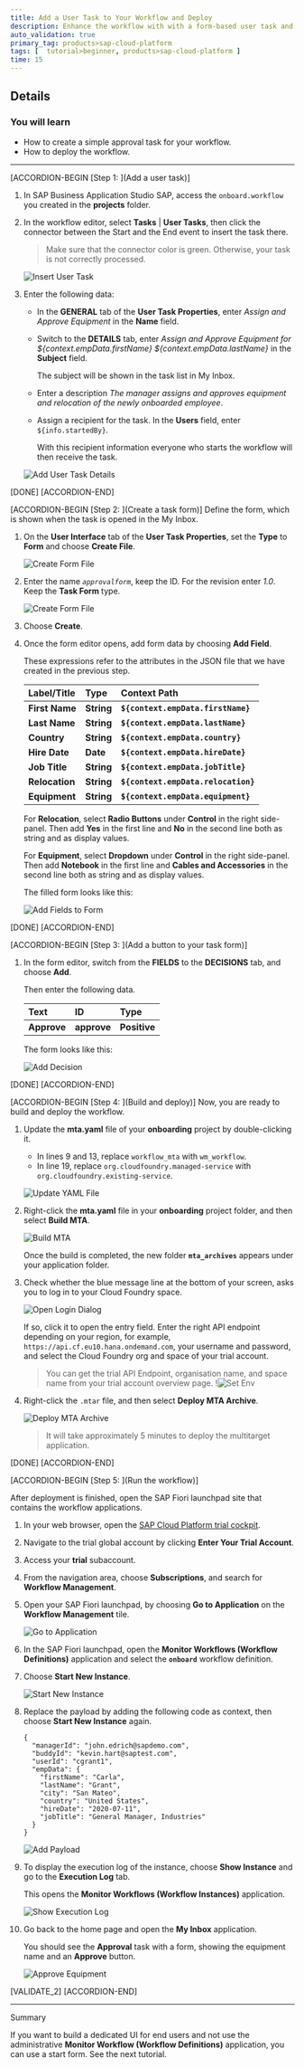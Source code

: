 ```yaml
---
title: Add a User Task to Your Workflow and Deploy
description: Enhance the workflow with with a form-based user task and deploy the workflow
auto_validation: true
primary_tag: products>sap-cloud-platform
tags: [  tutorial>beginner, products>sap-cloud-platform ]
time: 15
---
```


## Details
### You will learn  
  - How to create a simple approval task for your workflow.
  - How to deploy the workflow.

---

[ACCORDION-BEGIN [Step 1: ](Add a user task)]
1. In SAP Business Application Studio SAP, access the `onboard.workflow` you created in the **projects** folder.

2. In the workflow editor, select  **Tasks** | **User Tasks**, then click the connector between the Start and the End event to insert the task there.

    > Make sure that the connector color is green. Otherwise, your task is not correctly processed.

    ![Insert User Task](insert-user-task2.png)

3. Enter the following data:
    - In the **GENERAL** tab of the **User Task Properties**, enter *Assign and Approve Equipment* in the **Name** field.

    - Switch to the **DETAILS** tab, enter *Assign and Approve Equipment for ${context.empData.firstName} ${context.empData.lastName}* in the **Subject** field.

        The subject will be shown in the task list in My Inbox.

    - Enter a description *The manager assigns and approves equipment and relocation of the newly onboarded employee*.

    - Assign a recipient for the task. In the **Users** field, enter `${info.startedBy}`.

        With this recipient information everyone who starts the workflow will then receive the task.

    ![Add User Task Details](add-user-task-details.png)


[DONE]
[ACCORDION-END]

[ACCORDION-BEGIN [Step 2: ](Create a task form)]
Define the form, which is shown when the task is opened in the My Inbox.

1. On the **User Interface** tab of the **User Task Properties**, set the **Type** to **Form** and choose **Create File**.

    ![Create Form File](create-form-file.png)

2. Enter the name *`approvalform`*, keep the ID. For the revision enter *1.0*. Keep the **Task Form** type.

    ![Create Form File](create-approval-form.png)

3. Choose **Create**.

4. Once the form editor opens, add form data by choosing **Add Field**.

    These expressions refer to the attributes in the JSON file that we have created in the previous step.

    | Label/Title    | Type       | Context Path                         |
    | :--------------| :----------| :------------------------------------|
    | **First Name** | **String** | **`${context.empData.firstName}`**   |
    | **Last Name**  | **String** | **`${context.empData.lastName}`**    |
    | **Country**    | **String** | **`${context.empData.country}`**     |      
    | **Hire Date**  | **Date**   | **`${context.empData.hireDate}`**    |      
    | **Job Title**  | **String** | **`${context.empData.jobTitle}`**    |      
    | **Relocation** | **String** | **`${context.empData.relocation}`**  |      
    | **Equipment**  | **String** | **`${context.empData.equipment}`**   |      

    For **Relocation**, select **Radio Buttons** under **Control** in the right side-panel. Then add **Yes** in the first line and **No** in the second line both as string and as display values.

    For **Equipment**, select **Dropdown** under **Control** in the right side-panel. Then add **Notebook** in the first line and **Cables and Accessories** in the second line both as string and as display values.

    The filled form looks like this:

    ![Add Fields to Form](add-form-data.png)

[DONE]
[ACCORDION-END]

[ACCORDION-BEGIN [Step 3: ](Add a button to your task form)]

1. In the form editor, switch from the **FIELDS** to the **DECISIONS** tab, and choose **Add**.

    Then enter the following data.

    | Text         | ID           | Type         |
    | :------------| :------------| :------------|
    | **Approve**  | **approve**  | **Positive** |


    The form looks like this:

    ![Add Decision](add-decision.png)

[DONE]
[ACCORDION-END]


[ACCORDION-BEGIN [Step 4: ](Build and deploy)]
Now, you are ready to build and deploy the workflow.

1. Update the **mta.yaml** file of your **onboarding** project by double-clicking it.

    - In  lines 9 and 13, replace `workflow_mta` with `wm_workflow`.
    - In line 19, replace `org.cloudfoundry.managed-service` with `org.cloudfoundry.existing-service`.

    ![Update YAML File](update-service-plan.png)

2. Right-click the **mta.yaml** file in your **onboarding** project folder, and then select **Build MTA**.

    ![Build MTA](build-mta2.png)

    Once the build is completed, the new folder **`mta_archives`** appears under your application folder.

3. Check whether the blue message line at the bottom of your screen, asks you to log in to your Cloud Foundry space.

    ![Open Login Dialog](blue-login-message.png)

    If so, click it to open the entry field. Enter the right API endpoint depending on your region, for example, `https://api.cf.eu10.hana.ondemand.com`, your username and password, and select the Cloud Foundry org and space of your trial account.

    > You can get the trial API Endpoint, organisation name, and space name from your trial account overview page.
        !![Set Env](SetOrgName.png)

4. Right-click the `.mtar` file, and then select **Deploy MTA Archive**.

    ![Deploy MTA Archive](deploy-mtar2.png)

    > It will take approximately 5 minutes to deploy the multitarget application.

[DONE]
[ACCORDION-END]

[ACCORDION-BEGIN [Step 5: ](Run the workflow)]

After deployment is finished, open the SAP Fiori launchpad site that contains the workflow applications.

1. In your web browser, open the [SAP Cloud Platform trial cockpit](https://cockpit.hanatrial.ondemand.com/).

2. Navigate to the trial global account by clicking **Enter Your Trial Account**.

3. Access your **trial** subaccount.

4. From the navigation area, choose **Subscriptions**, and search for **Workflow Management**.

5. Open your SAP Fiori launchpad, by choosing **Go to Application** on the **Workflow Management** tile.

    ![Go to Application](go-to-application.png)

6. In the SAP Fiori launchpad, open the **Monitor Workflows (Workflow Definitions)** application and select the **`onboard`** workflow definition.

7. Choose **Start New Instance**.

    ![Start New Instance](start-new-instance.png)

8. Replace the payload by adding the following code as context, then choose **Start New Instance** again.

    ```
    {
      "managerId": "john.edrich@sapdemo.com",
      "buddyId": "kevin.hart@saptest.com",
      "userId": "cgrant1",
      "empData": {
        "firstName": "Carla",
        "lastName": "Grant",
        "city": "San Mateo",
        "country": "United States",
        "hireDate": "2020-07-11",
        "jobTitle": "General Manager, Industries"
      }
    }

    ```
    ![Add Payload](payload-start-new-instance.png)

9. To display the execution log of the instance, choose **Show Instance** and go to the **Execution Log** tab.

    This opens the **Monitor Workflows (Workflow Instances)** application.

    ![Show Execution Log](show-execution-log.png)

10. Go back to the home page and open the **My Inbox** application.

    You should see the **Approval** task with a form, showing the equipment name and an **Approve** button.

    ![Approve Equipment](approve-equipment.png)

[VALIDATE_2]
[ACCORDION-END]


---
Summary

If you want to build a dedicated UI for end users and not use the administrative **Monitor Workflow (Workflow Definitions)** application, you can use a start form. See the next tutorial.
